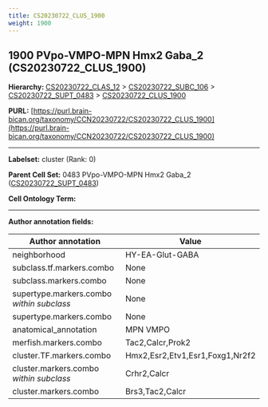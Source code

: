 ```yaml
---
title: CS20230722_CLUS_1900
weight: 1900
---
```

## 1900 PVpo-VMPO-MPN Hmx2 Gaba_2 (CS20230722_CLUS_1900)
<b>Hierarchy: </b>
[CS20230722_CLAS_12](../CS20230722_CLAS_12) >
[CS20230722_SUBC_106](../CS20230722_SUBC_106) >
[CS20230722_SUPT_0483](../CS20230722_SUPT_0483) >
[CS20230722_CLUS_1900](../CS20230722_CLUS_1900)

**PURL:** [https://purl.brain-bican.org/taxonomy/CCN20230722/CS20230722_CLUS_1900](https://purl.brain-bican.org/taxonomy/CCN20230722/CS20230722_CLUS_1900)

---


**Labelset:** cluster (Rank: 0)

**Parent Cell Set:** 0483 PVpo-VMPO-MPN Hmx2 Gaba_2 ([CS20230722_SUPT_0483](../CS20230722_SUPT_0483))



**Cell Ontology Term:** 

[MARKER GENES.]: #


---

[TRANSFERRED ANNOTATIONS.]: #


[AUTHOR ANNOTATION FIELDS.]: #


**Author annotation fields:**

| Author annotation | Value |
|-------------------|-------|
|neighborhood|HY-EA-Glut-GABA|
|subclass.tf.markers.combo|None|
|subclass.markers.combo|None|
|supertype.markers.combo _within subclass_|None|
|supertype.markers.combo|None|
|anatomical_annotation|MPN VMPO|
|merfish.markers.combo|Tac2,Calcr,Prok2|
|cluster.TF.markers.combo|Hmx2,Esr2,Etv1,Esr1,Foxg1,Nr2f2|
|cluster.markers.combo _within subclass_|Crhr2,Calcr|
|cluster.markers.combo|Brs3,Tac2,Calcr|
